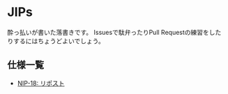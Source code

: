 # JIPs

酔っ払いが書いた落書きです。
Issuesで駄弁ったりPull Requestの練習をしたりするにはちょうどよいでしょう。

## 仕様一覧

- [NIP-18: リポスト](18.md)
